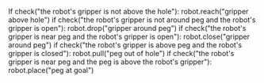 

If check("the robot's gripper is not above the hole"):
    robot.reach("gripper above hole")
if check("the robot's gripper is not around peg and the robot's gripper is open"):
    robot.drop("gripper around peg")
if check("the robot's gripper is near peg and the robot's gripper is open"):
    robot.close("gripper around peg")
if check("the robot's gripper is above peg and the robot's gripper is closed"):
    robot.pull("peg out of hole")
if check("the robot's gripper is near peg and the peg is above the robot's gripper"):
    robot.place("peg at goal")